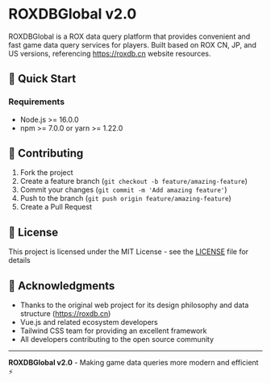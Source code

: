 # ROXDBGlobal v2.0

ROXDBGlobal is a ROX data query platform that provides convenient and fast game data query services for players.
Built based on ROX CN, JP, and US versions, referencing https://roxdb.cn website resources.

## 🚦 Quick Start

### Requirements
- Node.js >= 16.0.0
- npm >= 7.0.0 or yarn >= 1.22.0


## 🤝 Contributing

1. Fork the project
2. Create a feature branch (`git checkout -b feature/amazing-feature`)
3. Commit your changes (`git commit -m 'Add amazing feature'`)
4. Push to the branch (`git push origin feature/amazing-feature`)
5. Create a Pull Request

## 📄 License

This project is licensed under the MIT License - see the [LICENSE](LICENSE) file for details

## 🙏 Acknowledgments

- Thanks to the original web project for its design philosophy and data structure (https://roxdb.cn)
- Vue.js and related ecosystem developers
- Tailwind CSS team for providing an excellent framework
- All developers contributing to the open source community

---

**ROXDBGlobal v2.0** - Making game data queries more modern and efficient ⚡